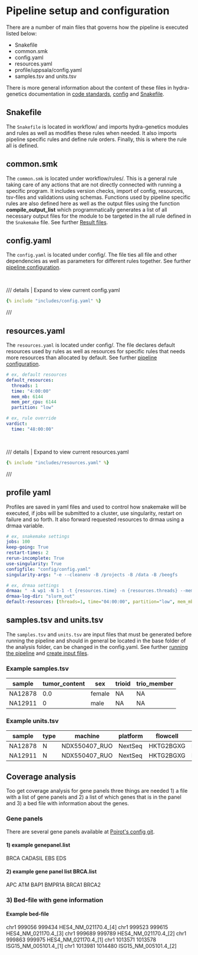# Pipeline setup and configuration
There are a number of main files that governs how the pipeline is executed listed below:

* Snakefile
* common.smk
* config.yaml
* resources.yaml
* profile/uppsala/config.yaml
* samples.tsv and units.tsv

There is more general information about the content of these files in hydra-genetics documentation in [code standards](https://hydra-genetics.readthedocs.io/en/latest/development/standards/), [config](https://hydra-genetics.readthedocs.io/en/latest/development/standards/#config) and [Snakefile](https://hydra-genetics.readthedocs.io/en/latest/make_pipeline/import/).

## Snakefile
The `Snakefile` is located in workflow/ and imports hydra-genetics modules and rules as well as modifies these rules when needed. It also imports pipeline specific rules and define rule orders. Finally, this is where the rule all is defined.

## common.smk
The `common.smk` is located under workflow/rules/. This is a general rule taking care of any actions that are not directly connected with running a specific program. It includes version checks, import of config, resources, tsv-files and validations using schemas. Functions used by pipeline specific rules are also defined here as well as the output files using the function **compile_output_list** which programmatically generates a list of all necessary output files for the module to be targeted in the all rule defined in the `Snakemake` file. See further [Result files](https://hydra-genetics.readthedocs.io/en/latest/make_pipeline/results/).

## config.yaml
The `config.yaml` is located under config/. The file ties all file and other dependencies as well as parameters for different rules together.
See further [pipeline configuration](https://hydra-genetics.readthedocs.io/en/latest/make_pipeline/config/).

<br />

/// details | Expand to view current config.yaml
```yaml
{% include "includes/config.yaml" %}
```
///


## resources.yaml
The `resources.yaml` is located under config/. The file declares default resources used by rules as well as resources for specific rules that needs more resources than allocated by default. See further [pipeline configuration](https://hydra-genetics.readthedocs.io/en/latest/make_pipeline/config/).

```yaml
# ex, default resources
default_resources:
  threads: 1
  time: "4:00:00"
  mem_mb: 6144
  mem_per_cpu: 6144
  partition: "low"

# ex, rule override
vardict:
  time: "48:00:00"
```

<br />

/// details | Expand to view current resources.yaml
```yaml
{% include "includes/resources.yaml" %}
```
///

## profile yaml
Profiles are saved in yaml files and used to control how snakemake will be executed, if jobs will be submitted
to a cluster, use singularity, restart on failure and so forth. It also forward requested resources to drmaa using
a drmaa variable.

```yaml
# ex, snakemake settings
jobs: 100
keep-going: True
restart-times: 2
rerun-incomplete: True
use-singularity: True
configfile: "config/config.yaml"
singularity-args: "-e --cleanenv -B /projects -B /data -B /beegfs
```

```yaml
# ex, drmaa settings
drmaa: " -A wp1 -N 1-1 -t {resources.time} -n {resources.threads} --mem={resources.mem_mb} --mem-per-cpu={resources.mem_per_cpu} --mem-per-cpu={resources.mem_per_cpu} --partition={resources.partition} -J {rule} -e slurm_out/{rule}_%j.err -o slurm_out/{rule}_%j.out"
drmaa-log-dir: "slurm_out"
default-resources: [threads=1, time="04:00:00", partition="low", mem_mb="3074", mem_per_cpu="3074"]
```

## samples.tsv and units.tsv
The `samples.tsv` and `units.tsv` are input files that must be generated before running the pipeline and should in general be located in the base folder of the analysis folder, can be changed in the config.yaml. See further [running the pipeline](running.md) and [create input files](https://hydra-genetics.readthedocs.io/en/latest/run_pipeline/create_sample_files/).

### Example samples.tsv

| sample | tumor_content | sex	| trioid	| trio_member	|
|-|-| -	| -	| -	|
| NA12878	| 0.0	| female	| NA	| NA	|
| NA12911	| 0	| male	| NA	| NA	|

### Example units.tsv

| sample | type | machine | platform | flowcell | lane | barcode | fastq1 | fastq2 | adapter |
|-|-|-|-|-|-|-|-|-|-|
| NA12878	| N	| NDX550407_RUO	| NextSeq	| HKTG2BGXG	| L001 | ACGGAACA+ACGAGAAC | fastq/NA12878_fastq1.fastq.gz | fastq/NA12878_fastq2.fastq.gz | ACGT,ACGT |
| NA12911	| N	| NDX550407_RUO	| NextSeq	| HKTG2BGXG	| L001 | TCGGAACT+TCGAGAAT | fastq/NA12911_fastq1.fastq.gz | fastq/NA12911_fastq2.fastq.gz | ACGT,ACGT |


## Coverage analysis
Too get coverage analysis for gene panels three things are needed 1) a file with a list of gene panels and 2) a list of which genes that is in the panel and 3) a bed file with information about the genes.

### Gene panels
There are several gene panels available at [Poirot's config git](https://github.com/clinical-genomics-uppsala/poirot_config/tree/main/config/gene_panels).

#### 1) example genepanel.list
BRCA
CADASIL
EBS
EDS

#### 2) example gene panel list BRCA.list
APC
ATM
BAP1
BMPR1A
BRCA1
BRCA2

### 3) Bed-file with gene information

#### Example bed-file
chr1    999056  999434  HES4_NM_021170.4_[4]
chr1    999523  999615  HES4_NM_021170.4_[3]
chr1    999689  999789  HES4_NM_021170.4_[2]
chr1    999863  999975  HES4_NM_021170.4_[1]
chr1    1013571 1013578 ISG15_NM_005101.4_[1]
chr1    1013981 1014480 ISG15_NM_005101.4_[2]


<br />
